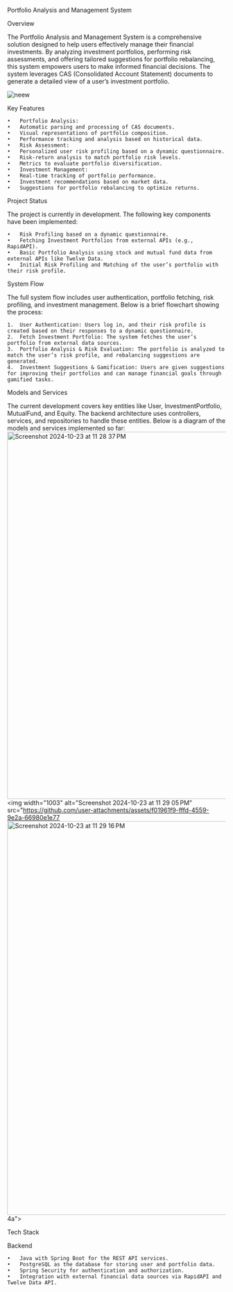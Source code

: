 Portfolio Analysis and Management System

Overview

The Portfolio Analysis and Management System is a comprehensive solution designed to help users effectively manage their financial investments. By analyzing investment portfolios, performing risk assessments, and offering tailored suggestions for portfolio rebalancing, this system empowers users to make informed financial decisions. The system leverages CAS (Consolidated Account Statement) documents to generate a detailed view of a user’s investment portfolio.

![neew](https://github.com/user-attachments/assets/381f84c6-2d59-478b-b2f5-4d83dbe4e990)


Key Features

	•	Portfolio Analysis:
	•	Automatic parsing and processing of CAS documents.
	•	Visual representations of portfolio composition.
	•	Performance tracking and analysis based on historical data.
	•	Risk Assessment:
	•	Personalized user risk profiling based on a dynamic questionnaire.
	•	Risk-return analysis to match portfolio risk levels.
	•	Metrics to evaluate portfolio diversification.
	•	Investment Management:
	•	Real-time tracking of portfolio performance.
	•	Investment recommendations based on market data.
	•	Suggestions for portfolio rebalancing to optimize returns.

Project Status

The project is currently in development. The following key components have been implemented:

	•	Risk Profiling based on a dynamic questionnaire.
	•	Fetching Investment Portfolios from external APIs (e.g., RapidAPI).
	•	Basic Portfolio Analysis using stock and mutual fund data from external APIs like Twelve Data.
	•	Initial Risk Profiling and Matching of the user’s portfolio with their risk profile.

System Flow

The full system flow includes user authentication, portfolio fetching, risk profiling, and investment management. Below is a brief flowchart showing the process:

	1.	User Authentication: Users log in, and their risk profile is created based on their responses to a dynamic questionnaire.
	2.	Fetch Investment Portfolio: The system fetches the user’s portfolio from external data sources.
	3.	Portfolio Analysis & Risk Evaluation: The portfolio is analyzed to match the user’s risk profile, and rebalancing suggestions are generated.
	4.	Investment Suggestions & Gamification: Users are given suggestions for improving their portfolios and can manage financial goals through gamified tasks.


 Models and Services

The current development covers key entities like User, InvestmentPortfolio, MutualFund, and Equity. The backend architecture uses controllers, services, and repositories to handle these entities. Below is a diagram of the models and services implemented so far:
<img width="845" alt="Screenshot 2024-10-23 at 11 28 37 PM" src="https://github.com/user-attachments/assets/a4e797c9-38f8-46b2-83a3-a8914cc24e9c">
<img width="1003" alt="Screenshot 2024-10-23 at 11 29 05 PM" src="https://github.com/user-attachments/assets/f01961f9-fffd-4559-9e2a-66980e1e77<img width="906" alt="Screenshot 2024-10-23 at 11 29 16 PM" src="https://github.com/user-attachments/assets/ef114f7c-6279-4b6c-8984-189fafeb0cf8">
4a">


Tech Stack

Backend

	•	Java with Spring Boot for the REST API services.
	•	PostgreSQL as the database for storing user and portfolio data.
	•	Spring Security for authentication and authorization.
	•	Integration with external financial data sources via RapidAPI and Twelve Data API.

